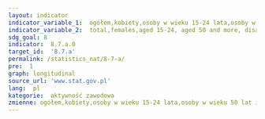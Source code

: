 ```yaml
---
layout: indicator
indicator_variable_1:  ogółem,kobiety,osoby w wieku 15-24 lata,osoby w wieku 50 lat i więcej,osoby niepełnosprawne w wieku 16 lat i więcej
indicator_variable_2:  total,females,aged 15-24, aged 50 and more, disabled persons aged 16 and more
sdg_goal: 8
indicator:  8.7.a.0
target_id:  '8.7.a'
permalink: /statistics_nat/8-7-a/
pre:  1
graph: longitudinal
source_url: 'www.stat.gov.pl'
lang:  pl
kategorie:  aktywność zawodowa
zmienne: ogółem,kobiety,osoby w wieku 15-24 lata,osoby w wieku 50 lat i więcej,osoby niepełnosprawne w wieku 16 lat i więcej
---
```

